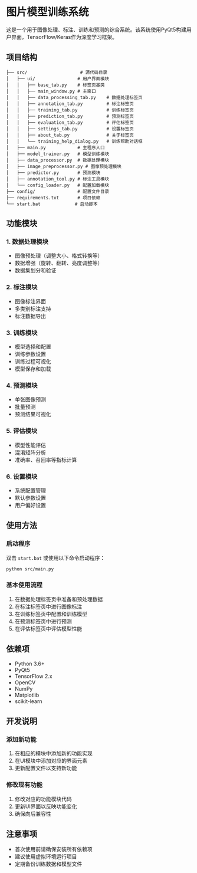 # 图片模型训练系统

这是一个用于图像处理、标注、训练和预测的综合系统。该系统使用PyQt5构建用户界面，TensorFlow/Keras作为深度学习框架。

## 项目结构

```
├── src/                    # 源代码目录
│   ├── ui/                # 用户界面模块
│   │   ├── base_tab.py    # 标签页基类
│   │   ├── main_window.py # 主窗口
│   │   ├── data_processing_tab.py    # 数据处理标签页
│   │   ├── annotation_tab.py         # 标注标签页
│   │   ├── training_tab.py           # 训练标签页
│   │   ├── prediction_tab.py         # 预测标签页
│   │   ├── evaluation_tab.py         # 评估标签页
│   │   ├── settings_tab.py           # 设置标签页
│   │   ├── about_tab.py              # 关于标签页
│   │   └── training_help_dialog.py   # 训练帮助对话框
│   ├── main.py            # 主程序入口
│   ├── model_trainer.py   # 模型训练模块
│   ├── data_processor.py  # 数据处理模块
│   ├── image_preprocessor.py # 图像预处理模块
│   ├── predictor.py       # 预测模块
│   ├── annotation_tool.py # 标注工具模块
│   └── config_loader.py   # 配置加载模块
├── config/                # 配置文件目录
├── requirements.txt       # 项目依赖
└── start.bat             # 启动脚本
```

## 功能模块

### 1. 数据处理模块
- 图像预处理（调整大小、格式转换等）
- 数据增强（旋转、翻转、亮度调整等）
- 数据集划分和验证

### 2. 标注模块
- 图像标注界面
- 多类别标注支持
- 标注数据导出

### 3. 训练模块
- 模型选择和配置
- 训练参数设置
- 训练过程可视化
- 模型保存和加载

### 4. 预测模块
- 单张图像预测
- 批量预测
- 预测结果可视化

### 5. 评估模块
- 模型性能评估
- 混淆矩阵分析
- 准确率、召回率等指标计算

### 6. 设置模块
- 系统配置管理
- 默认参数设置
- 用户偏好设置

## 使用方法

### 启动程序
双击 `start.bat` 或使用以下命令启动程序：
```bash
python src/main.py
```

### 基本使用流程
1. 在数据处理标签页中准备和预处理数据
2. 在标注标签页中进行图像标注
3. 在训练标签页中配置和训练模型
4. 在预测标签页中进行预测
5. 在评估标签页中评估模型性能

## 依赖项
- Python 3.6+
- PyQt5
- TensorFlow 2.x
- OpenCV
- NumPy
- Matplotlib
- scikit-learn

## 开发说明

### 添加新功能
1. 在相应的模块中添加新的功能实现
2. 在UI模块中添加对应的界面元素
3. 更新配置文件以支持新功能

### 修改现有功能
1. 修改对应的功能模块代码
2. 更新UI界面以反映功能变化
3. 确保向后兼容性

## 注意事项
- 首次使用前请确保安装所有依赖项
- 建议使用虚拟环境运行项目
- 定期备份训练数据和模型文件 
